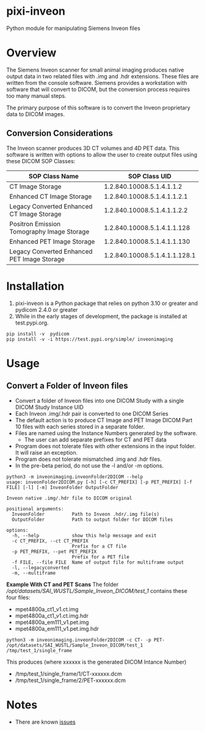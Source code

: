 # pixi-inveon
Python module for manipulating Siemens Inveon files

# Overview
The Siemens Inveon scanner for small animal imaging produces native output data in two related files with .img and .hdr extensions.
These files are written from the console software.
Siemens provides a workstation with software that will convert to DICOM, but the conversion process requires too many manual steps.

The primary purpose of this software is to convert the Inveon proprietary data to DICOM images.

## Conversion Considerations

The Inveon scanner produces 3D CT volumes and 4D PET data. This software is written with options to allow the user to create output files using these DICOM SOP Classes:

| SOP Class Name                              | SOP Class UID                 |
|---------------------------------------------|-------------------------------|
| CT Image Storage                            | 1.2.840.10008.5.1.4.1.1.2     |
| Enhanced CT Image Storage                   | 1.2.840.10008.5.1.4.1.1.2.1   |
| Legacy Converted Enhanced CT Image Storage  | 1.2.840.10008.5.1.4.1.1.2.2   |
| Positron Emission Tomography Image Storage  | 1.2.840.10008.5.1.4.1.1.128   |
| Enhanced PET Image Storage                  | 1.2.840.10008.5.1.4.1.1.130   |
| Legacy Converted Enhanced PET Image Storage | 1.2.840.10008.5.1.4.1.1.128.1 |



# Installation
1. pixi-inveon is a Python package that relies on python 3.10 or greater and pydicom 2.4.0 or greater
2. While in the early stages of development, the package is installed at test.pypi.org.

```
pip install -v  pydicom
pip install -v -i https://test.pypi.org/simple/ inveonimaging
```

# Usage
## Convert a Folder of Inveon files
* Convert a folder of Inveon files into one DICOM Study with a single DICOM Study Instance UID
* Each Inveon .img/.hdr pair is converted to one DICOM Series
* The default action is to produce CT Image and PET Image DICOM Part 10 files with each series stored in a separate folder.
* Files are named using the Instance Numbers generated by the software.
  * The user can add separate prefixes for CT and PET data
* Program does not tolerate files with other extensions in the input folder. It will raise an exception.
* Program does not tolerate mismatched .img and .hdr files.
* In the pre-beta period, do not use the -l and/or -m options.


```
python3 -m inveonimaging.inveonFolder2DICOM --help
usage: inveonFolder2DICOM.py [-h] [-c CT_PREFIX] [-p PET_PREFIX] [-f FILE] [-l] [-m] InveonFolder OutputFolder

Inveon native .img/.hdr file to DICOM original

positional arguments:
  InveonFolder          Path to Inveon .hdr/.img file(s)
  OutputFolder          Path to output folder for DICOM files

options:
  -h, --help            show this help message and exit
  -c CT_PREFIX, --ct CT_PREFIX
                        Prefix for a CT file
  -p PET_PREFIX, --pet PET_PREFIX
                        Prefix for a PET file
  -f FILE, --file FILE  Name of output file for multiframe output
  -l, --legacyconverted
  -m, --multiframe

```

**Example With CT and PET Scans**
The folder */opt/datasets/SAI_WUSTL/Sample_Inveon_DICOM/test_1* contains these four files:
* mpet4800a_ct1_v1.ct.img
* mpet4800a_ct1_v1.ct.img.hdr
* mpet4800a_em111_v1.pet.img
* mpet4800a_em111_v1.pet.img.hdr

```
python3 -m inveonimaging.inveonFolder2DICOM -c CT- -p PET- /opt/datasets/SAI_WUSTL/Sample_Inveon_DICOM/test_1 /tmp/test_1/single_frame
```
This produces (where xxxxxx is the generated DICOM Intance Number)
* /tmp/test_1/single_frame/1/CT-xxxxxx.dcm
* /tmp/test_1/single_frame/2/PET-xxxxxx.dcm



# Notes
* There are known [issues](issues)
